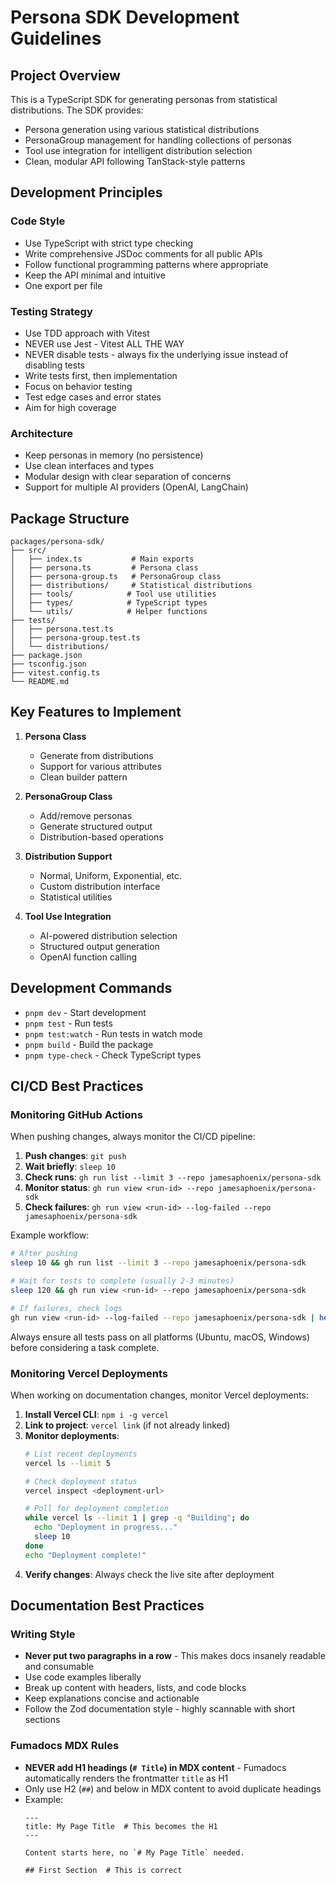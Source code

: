 # Persona SDK Development Guidelines

## Project Overview

This is a TypeScript SDK for generating personas from statistical distributions. The SDK provides:
- Persona generation using various statistical distributions
- PersonaGroup management for handling collections of personas
- Tool use integration for intelligent distribution selection
- Clean, modular API following TanStack-style patterns

## Development Principles

### Code Style
- Use TypeScript with strict type checking
- Write comprehensive JSDoc comments for all public APIs
- Follow functional programming patterns where appropriate
- Keep the API minimal and intuitive
- One export per file

### Testing Strategy
- Use TDD approach with Vitest
- NEVER use Jest - Vitest ALL THE WAY
- NEVER disable tests - always fix the underlying issue instead of disabling tests
- Write tests first, then implementation
- Focus on behavior testing
- Test edge cases and error states
- Aim for high coverage

### Architecture
- Keep personas in memory (no persistence)
- Use clean interfaces and types
- Modular design with clear separation of concerns
- Support for multiple AI providers (OpenAI, LangChain)

## Package Structure

```
packages/persona-sdk/
├── src/
│   ├── index.ts           # Main exports
│   ├── persona.ts         # Persona class
│   ├── persona-group.ts   # PersonaGroup class
│   ├── distributions/     # Statistical distributions
│   ├── tools/            # Tool use utilities
│   ├── types/            # TypeScript types
│   └── utils/            # Helper functions
├── tests/
│   ├── persona.test.ts
│   ├── persona-group.test.ts
│   └── distributions/
├── package.json
├── tsconfig.json
├── vitest.config.ts
└── README.md
```

## Key Features to Implement

1. **Persona Class**
   - Generate from distributions
   - Support for various attributes
   - Clean builder pattern

2. **PersonaGroup Class**
   - Add/remove personas
   - Generate structured output
   - Distribution-based operations

3. **Distribution Support**
   - Normal, Uniform, Exponential, etc.
   - Custom distribution interface
   - Statistical utilities

4. **Tool Use Integration**
   - AI-powered distribution selection
   - Structured output generation
   - OpenAI function calling

## Development Commands

- `pnpm dev` - Start development
- `pnpm test` - Run tests
- `pnpm test:watch` - Run tests in watch mode
- `pnpm build` - Build the package
- `pnpm type-check` - Check TypeScript types

## CI/CD Best Practices

### Monitoring GitHub Actions

When pushing changes, always monitor the CI/CD pipeline:

1. **Push changes**: `git push`
2. **Wait briefly**: `sleep 10`
3. **Check runs**: `gh run list --limit 3 --repo jamesaphoenix/persona-sdk`
4. **Monitor status**: `gh run view <run-id> --repo jamesaphoenix/persona-sdk`
5. **Check failures**: `gh run view <run-id> --log-failed --repo jamesaphoenix/persona-sdk`

Example workflow:
```bash
# After pushing
sleep 10 && gh run list --limit 3 --repo jamesaphoenix/persona-sdk

# Wait for tests to complete (usually 2-3 minutes)
sleep 120 && gh run view <run-id> --repo jamesaphoenix/persona-sdk

# If failures, check logs
gh run view <run-id> --log-failed --repo jamesaphoenix/persona-sdk | head -50
```

Always ensure all tests pass on all platforms (Ubuntu, macOS, Windows) before considering a task complete.

### Monitoring Vercel Deployments

When working on documentation changes, monitor Vercel deployments:

1. **Install Vercel CLI**: `npm i -g vercel`
2. **Link to project**: `vercel link` (if not already linked)
3. **Monitor deployments**: 
   ```bash
   # List recent deployments
   vercel ls --limit 5
   
   # Check deployment status
   vercel inspect <deployment-url>
   
   # Poll for deployment completion
   while vercel ls --limit 1 | grep -q "Building"; do
     echo "Deployment in progress..."
     sleep 10
   done
   echo "Deployment complete!"
   ```
4. **Verify changes**: Always check the live site after deployment

## Documentation Best Practices

### Writing Style
- **Never put two paragraphs in a row** - This makes docs insanely readable and consumable
- Use code examples liberally
- Break up content with headers, lists, and code blocks
- Keep explanations concise and actionable
- Follow the Zod documentation style - highly scannable with short sections

### Fumadocs MDX Rules
- **NEVER add H1 headings (`# Title`) in MDX content** - Fumadocs automatically renders the frontmatter `title` as H1
- Only use H2 (`##`) and below in MDX content to avoid duplicate headings
- Example:
  ```mdx
  ---
  title: My Page Title  # This becomes the H1
  ---
  
  Content starts here, no `# My Page Title` needed.
  
  ## First Section  # This is correct
  ```